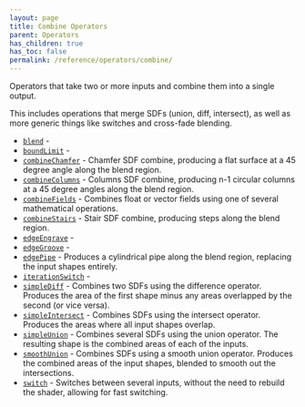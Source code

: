 ```yaml
---
layout: page
title: Combine Operators
parent: Operators
has_children: true
has_toc: false
permalink: /reference/operators/combine/
---
```


Operators that take two or more inputs and combine them into a single
output.

This includes operations that merge SDFs (union, diff, intersect), as
well as more generic things like switches and cross-fade blending.

* [`blend`](blend/) - 
* [`boundLimit`](boundLimit/) - 
* [`combineChamfer`](combineChamfer/) - Chamfer SDF combine, producing a flat surface at a 45 degree angle along the blend region.
* [`combineColumns`](combineColumns/) - Columns SDF combine, producing n-1 circular columns at a 45 degree angles along the blend region.
* [`combineFields`](combineFields/) - Combines float or vector fields using one of several mathematical operations.
* [`combineStairs`](combineStairs/) - Stair SDF combine, producing steps along the blend region.
* [`edgeEngrave`](edgeEngrave/) - 
* [`edgeGroove`](edgeGroove/) - 
* [`edgePipe`](edgePipe/) - Produces a cylindrical pipe along the blend region, replacing the input shapes entirely.
* [`iterationSwitch`](iterationSwitch/) - 
* [`simpleDiff`](simpleDiff/) - Combines two SDFs using the difference operator.
Produces the area of the first shape minus any areas overlapped by the second (or vice versa).
* [`simpleIntersect`](simpleIntersect/) - Combines SDFs using the intersect operator.
Produces the areas where all input shapes overlap.
* [`simpleUnion`](simpleUnion/) - Combines several SDFs using the union operator.
The resulting shape is the combined areas of each of the inputs.
* [`smoothUnion`](smoothUnion/) - Combines SDFs using a smooth union operator.
Produces the combined areas of the input shapes, blended to smooth out the intersections.
* [`switch`](switch/) - Switches between several inputs, without the need to rebuild the shader, allowing for fast switching.
